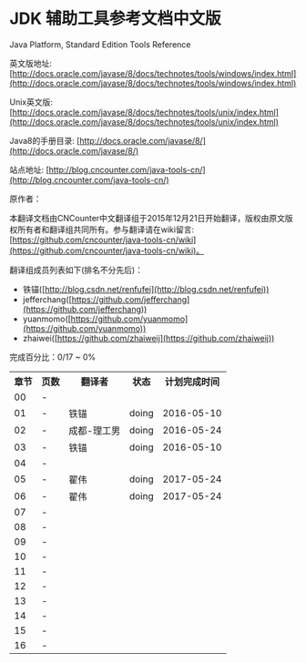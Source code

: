 # JDK 辅助工具参考文档中文版

Java Platform, Standard Edition Tools Reference

英文版地址: [http://docs.oracle.com/javase/8/docs/technotes/tools/windows/index.html](http://docs.oracle.com/javase/8/docs/technotes/tools/windows/index.html)

Unix英文版: [http://docs.oracle.com/javase/8/docs/technotes/tools/unix/index.html](http://docs.oracle.com/javase/8/docs/technotes/tools/unix/index.html)

Java8的手册目录: [http://docs.oracle.com/javase/8/](http://docs.oracle.com/javase/8/)

站点地址: [http://blog.cncounter.com/java-tools-cn/](http://blog.cncounter.com/java-tools-cn/)


原作者：


本翻译文档由CNCounter中文翻译组于2015年12月21日开始翻译，版权由原文版权所有者和翻译组共同所有。参与翻译请在wiki留言: [https://github.com/cncounter/java-tools-cn/wiki](https://github.com/cncounter/java-tools-cn/wiki)。

翻译组成员列表如下(排名不分先后)：

* 铁锚([http://blog.csdn.net/renfufei](http://blog.csdn.net/renfufei))
* jefferchang([https://github.com/jefferchang](https://github.com/jefferchang))
* yuanmomo([https://github.com/yuanmomo](https://github.com/yuanmomo))
* zhaiwei([https://github.com/zhaiweij](https://github.com/zhaiweij))

完成百分比：0/17 ~ 0%

<table>

<tr>
<th>章节</th>
<th>页数</th>
<th>翻译者</th>
<th>状态</th>
<th>计划完成时间</th>
</tr>

<tr>
<td> 00 </td>
<td> - </td>
<td>  </td>
<td>  </td>
<td>  </td>
</tr>

<tr>
<td> 01 </td>
<td> - </td>
<td> 铁锚 </td>
<td> doing </td>
<td> 2016-05-10 </td>
</tr>

<tr>
<td> 02 </td>
<td> - </td>
<td> 成都-理工男 </td>
<td> doing </td>
<td> 2016-05-24 </td>
</tr>

<tr>
<td> 03 </td>
<td> - </td>
<td> 铁锚 </td>
<td> doing </td>
<td> 2016-05-10 </td>
</tr>

<tr>
<td> 04 </td>
<td> - </td>
<td>  </td>
<td>  </td>
<td>  </td>
</tr>

<tr>
<td> 05 </td>
<td> - </td>
<td> 翟伟 </td>
<td> doing </td>
<td> 2017-05-24 </td>
</tr>

<tr>
<td> 06 </td>
<td> - </td>
<td> 翟伟 </td>
<td> doing </td>
<td> 2017-05-24 </td>
</tr>

<tr>
<td> 07 </td>
<td> - </td>
<td>  </td>
<td>  </td>
<td>  </td>
</tr>

<tr>
<td> 08 </td>
<td> - </td>
<td>  </td>
<td>  </td>
<td>  </td>
</tr>

<tr>
<td> 09 </td>
<td> - </td>
<td>  </td>
<td>  </td>
<td>  </td>
</tr>

<tr>
<td> 10 </td>
<td> - </td>
<td>  </td>
<td>  </td>
<td>  </td>
</tr>

<tr>
<td> 11 </td>
<td> - </td>
<td>  </td>
<td>  </td>
<td>  </td>
</tr>

<tr>
<td> 12 </td>
<td> - </td>
<td>  </td>
<td>  </td>
<td>  </td>
</tr>

<tr>
<td> 13 </td>
<td> - </td>
<td>  </td>
<td>  </td>
<td>  </td>
</tr>

<tr>
<td> 14 </td>
<td> - </td>
<td>  </td>
<td>  </td>
<td>  </td>
</tr>

<tr>
<td> 15 </td>
<td> - </td>
<td>  </td>
<td>  </td>
<td>  </td>
</tr>

<tr>
<td> 16 </td>
<td> - </td>
<td>  </td>
<td>  </td>
<td>  </td>
</tr>


</table>
	
